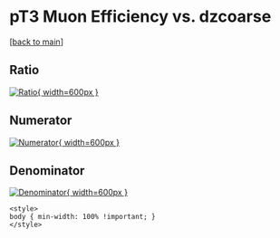 # pT3 Muon Efficiency vs. dzcoarse

[[back to main](./)]



## Ratio

[![Ratio](../mtv/var/pT3_13_eff_dzcoarse.png){ width=600px }](../mtv/var/pT3_13_eff_dzcoarse.pdf)

## Numerator

[![Numerator](../mtv/num/pT3_13_eff_dzcoarse_num.png){ width=600px }](../mtv/num/pT3_13_eff_dzcoarse_num.pdf)

## Denominator

[![Denominator](../mtv/den/pT3_13_eff_dzcoarse_den.png){ width=600px }](../mtv/den/pT3_13_eff_dzcoarse_den.pdf)


``` {=html}
<style>
body { min-width: 100% !important; }
</style>
```
